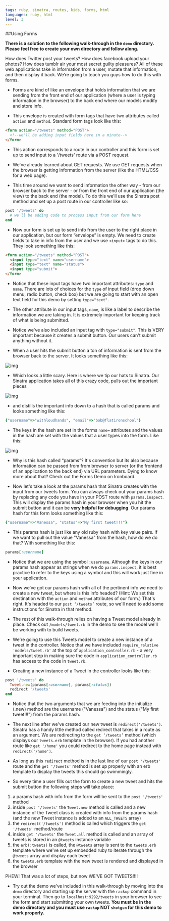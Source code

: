 ```yaml
---
tags: ruby, sinatra, routes, kids, forms, html
languages: ruby, html
level: 3
---
```


##Using Forms

**There is a solution to the following walk-through in the `demo` directory. Please feel free to create your own directory and follow along.**

How does Twitter post your tweets? How does facebook upload your photos? How does tumblr air your most secret guilty pleasures? All of these web applications take in information from a user, mutate that information, and then display it back. We’re going to teach you guys how to do this with forms.

+ Forms are kind of like an envelope that holds information that we are sending from the front end of our application (where a user is typing information in the browser) to the back end where our models modify and store info. 

+ This envelope is created with form tags that have two attributes called `action` and `method`. Standard form tags look like this:

```html
<form action="/tweets" method="POST">
  <!--we'll be adding input fields here in a minute-->
</form>
```

+ This action corresponds to a route in our controller and this form is set up to send input to a '/tweets' route via a POST request. 

+ We've already learned about GET requests. We use GET requests when the browser is getting information from the server (like the HTML/CSS for a web page). 

+ This time around we want to send information the other way - from our browser back to the server - or from the front end of our application (the view) to the back end (the model). To do this we'll use the Sinatra post method and set up a post route in our controller like so:

```ruby
post '/tweets' do
  # we'll be adding code to process input from our form here
end
```

+ Now our form is set up to send info from the user to the right place in our application, but our form “envelope” is empty. We need to create fields to take in info from the user and we use `<input>` tags to do this. They look something like this:

```html
<form action="/tweets" method="POST">
  <input type="text" name="username">
  <input type="text" name="status">
  <input type="submit">
</form>
```
+ Notice that these input tags have two important attributes: `type` and `name`. There are lots of choices for the `type` of input field (drop down menu, radio button, check box) but we are going to start with an open text field for this demo by setting `type="text"`. 

+ The other attribute in our input tags, `name`, is like a label to describe the information we are taking in. It is extremely important for keeping track of what is being submitted.

+ Notice we've also included an input tag with `type="submit"`. This is VERY important because it creates a submit button. Our users can't submit anything without it.

+ When a user hits the submit button a ton of information is sent from the browser back to the server. It looks something like this:

![img](https://dl.dropboxusercontent.com/u/3026743/form-data.jpg)

+ Which looks a little scary. Here is where we tip our hats to Sinatra. Our Sinatra application takes all of this crazy code, pulls out the important pieces

![img](https://dl.dropboxusercontent.com/u/3026743/form-data-highlighted.jpg)

+ and distills the important info down to a hash that is called params and looks something like this:

```ruby
{"username"=>"withloudhands", "email"=>"bob@flatironschool"}
```

+ The keys in the hash are set in the forms `name=` attributes and the values in the hash are set with the values that a user types into the form. Like this:

![img](https://dl.dropboxusercontent.com/u/3026743/params.hash.jpg)

+ Why is this hash called “params”? It's convention but its also because information can be passed from from browser to server (or the frontend of an application to the back end) via URL parameters. Dying to know more about that? Check out the Forms Demo on Ironboard. 

+ Now let's take a look at the params hash that Sinatra creates with the input from our tweets form. You can always check out your params hash by replacing any code you have in your POST route with `params.inspect`. This will display the params hash in your browser when you hit the submit button and it can be **very helpful for debugging**. Our params hash for this form looks something like this:

```ruby
{"username"=>"Vanessa", "status"=>"My first tweet!!!"}
```

+ This params hash is just like any old ruby hash with key value pairs. If we want to pull out the value "Vanessa" from the hash, how do we do that? With something like this:

```ruby
params[:username]
```

+ Notice that we are using the symbol `:username`. Although the keys in our params hash appear as strings when we do `params.inspect`, it is best practice to refer to the keys using a symbol and this will work just fine in your application.

+ Now we’ve got our params hash with all of the pertinent info we need to create a new tweet, but where is this info headed? (Hint: We set this destination with the `action` and `method` attributes of our form.) That's right. It's headed to our `post ‘/tweets’` route, so we'll need to add some instructions for Sinatra in that method.

+ The rest of this walk-through relies on having a Tweet model already in place. Check out `/models/tweet.rb` in the demo to see the model we'll be working with to build tweets. 

+ We're going to use this Tweets model to create a new instance of a tweet in the controller. Notice that we have included `require_relative 'models/tweet.rb'` at the top of `application_controller.rb` - a very important step in making sure the code in `application_controller.rb` has access to the code in `tweet.rb`. 

+ Creating a new instance of a Tweet in the controller looks like this:

```ruby
post '/tweets' do
  Tweet.new(params[:username], params[:status])
  redirect '/tweets'
end
```

+ Notice that the two arguments that we are feeding into the initialize (.new) method are the username ("Vanessa") and the status ("My first tweet!!!") from the params hash. 

+ The next line after we've created our new tweet is `redirect('/tweets')`. Sinatra has a handy little method called redirect that takes in a route as an argument. We are redirecting to the `get ‘/tweets’` method (which displays our `tweets.erb` template in the browser). If you had another route like `get '/home'` you could redirect to the home page instead with `redirect('/home')`.

+ As long as this `redirect` method is in the last line of our `post '/tweets'` route and the `get '/tweets'` method is set up properly with an erb template to display the tweets this should go swimmingly.

+ So every time a user fills out the form to create a new tweet and hits the submit button the following steps will take place:

1. a params hash with info from the form will be sent to the `post '/tweets'` method 
2. inside `post '/tweets'` the `Tweet.new` method is called and a new instance of the Tweet class is created with info from the params hash (and the new Tweet instance is added to an `ALL_TWEETS` array)
4. the `redirect('/tweets')` method is called which triggers the `get '/tweets'` method/route
5. inside `get '/tweets'` the `Tweet.all` method is called and an array of tweets is stored in an `@tweets` instance variable
6. the `erb(:tweets)` is called, the `@tweets` array is sent to the `tweets.erb` template where we've set up embedded ruby to iterate through the `@tweets` array and display each tweet
7. the `tweets.erb` template with the new tweet is rendered and displayed in the browser

PHEW! That was a lot of steps, but now WE’VE GOT TWEETS!!!!

+ Try out the demo we've included in this walk-through by moving into the `demo` directory and starting up the server with the `rackup` command in your terminal. Then go to `localhost:9292/tweets` in your browser to see the form and start submitting your own tweets. **You must be in the demo directory and you must use `rackup` NOT `shotgun` for this demo to work properly.** 

